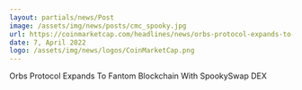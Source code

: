 ```yaml
---
layout: partials/news/Post
image: /assets/img/news/posts/cmc_spooky.jpg
url: https://coinmarketcap.com/headlines/news/orbs-protocol-expands-to-fantom-blockchain-with-spookyswap-dex/
date: 7, April 2022
logo: /assets/img/news/logos/CoinMarketCap.png
---
```


Orbs Protocol Expands To Fantom Blockchain With SpookySwap DEX
